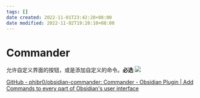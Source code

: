 ```yaml
---
tags: []
date created: 2022-11-01T23:42:28+08:00
date modified: 2022-11-02T19:28:10+08:00
---
```


# Commander

允许自定义界面的按钮，或是添加自定义的命令。**必选**
![](../_assets/Pasted%20image%2020221101234336.png)

[GitHub - phibr0/obsidian-commander: Commander - Obsidian Plugin | Add Commands to every part of Obsidian's user interface](https://github.com/phibr0/obsidian-commander)
